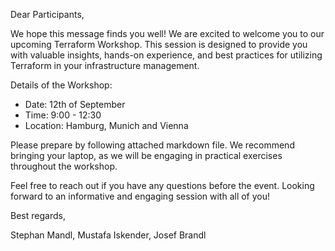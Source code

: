 Dear Participants,

We hope this message finds you well! We are excited to welcome you to our upcoming Terraform Workshop. This session is designed to provide you with valuable insights, hands-on experience, and best practices for utilizing Terraform in your infrastructure management.

Details of the Workshop:

- Date: 12th of September
- Time: 9:00 - 12:30
- Location: Hamburg, Munich and Vienna

Please prepare by following attached markdown file. We recommend bringing your laptop, as we will be engaging in practical exercises throughout the workshop.

Feel free to reach out if you have any questions before the event. Looking forward to an informative and engaging session with all of you!

Best regards,

Stephan Mandl, Mustafa Iskender, Josef Brandl
